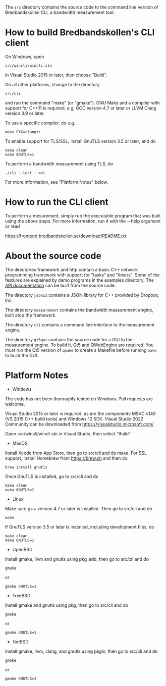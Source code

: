 The `src` directory contains the source code to the command line version of
Bredbandskollen CLI, a bandwidth measurement tool.

# How to build Bredbandskollen's CLI client

On Windows, open

    src/wincli/wincli.sln

in Visual Studio 2015 or later, then choose "Build".

On all other platforms, change to the directory

    src/cli

and run the command "make" (or "gmake"). GNU Make and a compiler with support
for C++11 is required, e.g. GCC version 4.7 or later or LLVM Clang version 3.9 or later.

To use a specific compiler, do e.g.

    make CXX=clang++

To enable support for TLS/SSL, install GnuTLS version 3.5 or later, and do

    make clean
    make GNUTLS=1

To perform a bandwidth measurement using TLS, do

    ./cli --test --ssl

For more information, see "Platform Notes" below.

# How to run the CLI client

To perform a mesurement, simply run the executable program that was built using
the above steps. For more information, run it with the --help argument or read

   https://frontend.bredbandskollen.se/download/README.txt

# About the source code

The directories framework and http contain a basic C++ network programming
framework with support for "tasks" and "timers". Some of the features are
explained by demo programs in the examples directory.
The [API documentation](https://www.dsso.se/bbkapi/annotated.html)
can be built from the source code.  

The directory `json11` contains a JSON library for C++ provided by Dropbox, Inc.

The directory `measurement` contains the bandwidth measurement engine, built atop
the framework.

The directory `cli` contains a command line interface to the measurement engine.

The directory `qt5gui`     contains the source code for a GUI to the measurement
engine. To build it, Qt5 and QWebEngine are required. You must run the Qt5
version of `qmake` to create a Makefile before running `make` to build the GUI.

# Platform Notes

* Windows

The code has not been thoroughly tested on Windows. Pull requests are welcome.

Visual Studio 2015 or later is required, as are the components
MSVC v140 (VS 2015 C++ build tools) and Windows 10 SDK. Visual Studio 2022 Community
can be downloaded from https://visualstudio.microsoft.com/

Open src/wincli/wincli.sln in Visual Studio, then select "Build".

* MacOS

Install Xcode from App Store, then go to src/cli and do make.
For SSL support, install Homebrew from https://brew.sh and then do

    brew install gnutls

Once GnuTLS is installed, go to src/cli and do

    make clean
    make GNUTLS=1

* Linux

Make sure g++ version 4.7 or later is installed. Then go to src/cli and do

    make

If GnuTLS version 3.5 or later is installed, including development files, do

    make clean
    make GNUTLS=1

* OpenBSD

Install gmake, llvm and gnutls using pkg_add, then go to src/cli and do

    gmake
or

    gmake GNUTLS=1

* FreeBSD

Install gmake and gnutls using pkg, then go to src/cli and do

    gmake
or

    gmake GNUTLS=1

* NetBSD

Install gmake, llvm, clang, and gnutls using pkgin, then go to src/cli and do

    gmake
or

    gmake GNUTLS=1
